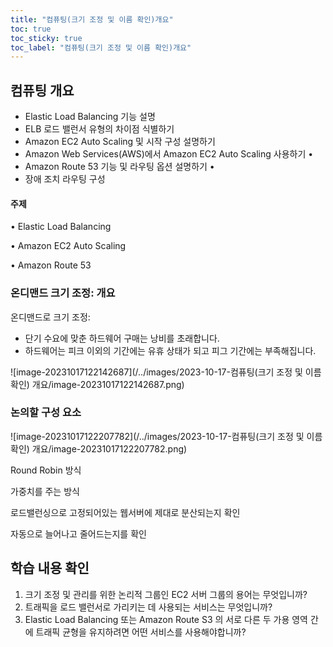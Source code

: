```yaml
---
title: "컴퓨팅(크기 조정 및 이름 확인)개요"
toc: true
toc_sticky: true
toc_label: "컴퓨팅(크기 조정 및 이름 확인)개요"
---
```


## 컴퓨팅 개요

- Elastic Load Balancing  기능 설명
- ELB 로드 밸런서 유형의 차이점 식별하기
- Amazon EC2 Auto Scaling 및 시작 구성 설명하기
- Amazon Web Services(AWS)에서 Amazon EC2 Auto Scaling 사용하기 • 
- Amazon Route 53 기능 및 라우팅 옵션 설명하기 • 
- 장애 조치 라우팅 구성

#### 주제

• Elastic Load Balancing 

• Amazon EC2 Auto Scaling 

• Amazon Route 53

### 온디맨드 크기 조정: 개요

온디맨드로 크기 조정:

- 단기 수요에 맞춘 하드웨어 구매는 낭비를 초래합니다.
- 하드웨어는 피크 이외의 기간에는 유휴 상태가 되고 피그 기간에는 부족해집니다.

![image-20231017122142687](/../images/2023-10-17-컴퓨팅(크기 조정 및 이름 확인) 개요/image-20231017122142687.png)

### 논의할 구성 요소

![image-20231017122207782](/../images/2023-10-17-컴퓨팅(크기 조정 및 이름 확인) 개요/image-20231017122207782.png)

Round Robin 방식

가중치를 주는 방식

로드밸런싱으로 고정되어있는 웹서버에 제대로 분산되는지 확인

자동으로 늘어나고 줄어드는지를 확인

## 학습 내용 확인

1. 크기 조정 및 관리를 위한 논리적 그룹인 EC2 서버 그룹의 용어는 무엇입니까?
2. 트래픽을 로드 밸런서로 가리키는  데 사용되는 서비스는 무엇입니까?
3. Elastic Load Balancing 또는 Amazon Route S3 의 서로 다른 두 가용 영역 간에 트래픽 균형을 유지하려면 어떤 서비스를 사용해야합니까?